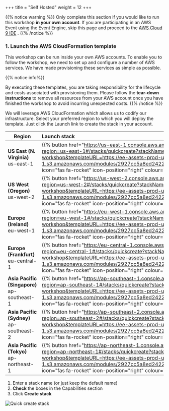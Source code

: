 +++
title = "Self Hosted"
weight = 12
+++

{{% notice warning %}}
Only complete this section if you would like to run this workshop **in your own account**. If you are participating in an AWS Event using the Event Engine, skip this page and proceed to the [AWS Cloud 9 IDE](/0-setup/3-cloud9.html) .
{{% /notice %}}

### 1. Launch the AWS CloudFormation template

This workshop can be run inside your own AWS accounts. To enable you to follow the workshop, we need to set up and configure a number of AWS services. We have made provisioning these services as simple as possible.

{{% notice info%}}

By executing these templates, you are taking responsibility for the lifecycle and costs associated with provisioning them. Please follow the **tear-down instructions** to remove all resources from your AWS account once you have finished the workshop to avoid incurring unexpected costs.
{{% /notice %}}

We will leverage AWS CloudFormation which allows us to codify our infrastructure. Select your preferred region to which you will deploy the template. Just click the Launch link to create the stack in your account.

| Region | Launch stack |
| ------ |:------|
| **US East (N. Virginia)** us-east-1 | {{% button href="https://us-east-1.console.aws.amazon.com/cloudformation/home?region=us-east-1#/stacks/quickcreate?stackName=serverless-workshop&templateURL=https://ee-assets-prod-us-east-1.s3.amazonaws.com/modules/2927cc5a8ed2422bbe540bafaa2cc381/v1/template.yaml" icon="fas fa-rocket" icon-position="right" colour="#ff0000" %}} Launch {{% /button %}} |
| **US West (Oregon)** us-west-2 | {{% button href="https://us-west-2.console.aws.amazon.com/cloudformation/home?region=us-west-2#/stacks/quickcreate?stackName=serverless-workshop&templateURL=https://ee-assets-prod-us-east-1.s3.amazonaws.com/modules/2927cc5a8ed2422bbe540bafaa2cc381/v1/template.yaml" icon="fas fa-rocket" icon-position="right" colour="#ff0000" %}} Launch {{% /button %}} |
| **Europe (Ireland)** eu-west-1 | {{% button href="https://eu-west-1.console.aws.amazon.com/cloudformation/home?region=eu-west-1#/stacks/quickcreate?stackName=serverless-workshop&templateURL=https://ee-assets-prod-us-east-1.s3.amazonaws.com/modules/2927cc5a8ed2422bbe540bafaa2cc381/v1/template.yaml" icon="fas fa-rocket" icon-position="right" colour="#ff0000" %}} Launch {{% /button %}}  |
| **Europe (Frankfurt)** eu-central-1 | {{% button href="https://eu-central-1.console.aws.amazon.com/cloudformation/home?region=eu-central-1#/stacks/quickcreate?stackName=serverless-workshop&templateURL=https://ee-assets-prod-us-east-1.s3.amazonaws.com/modules/2927cc5a8ed2422bbe540bafaa2cc381/v1/template.yaml" icon="fas fa-rocket" icon-position="right" colour="#ff0000" %}} Launch {{% /button %}}  |
| **Asia Pacific (Singapore)** ap-southeast-1 | {{% button href="https://ap-southeast-1.console.aws.amazon.com/cloudformation/home?region=ap-southeast-1#/stacks/quickcreate?stackName=serverless-workshop&templateURL=https://ee-assets-prod-us-east-1.s3.amazonaws.com/modules/2927cc5a8ed2422bbe540bafaa2cc381/v1/template.yaml" icon="fas fa-rocket" icon-position="right" colour="#ff0000" %}} Launch {{% /button %}}  |
| **Asia Pacific (Sydney)** ap-southeast-2 | {{% button href="https://ap-southeast-2.console.aws.amazon.com/cloudformation/home?region=ap-southeast-2#/stacks/quickcreate?stackName=serverless-workshop&templateURL=https://ee-assets-prod-us-east-1.s3.amazonaws.com/modules/2927cc5a8ed2422bbe540bafaa2cc381/v1/template.yaml" icon="fas fa-rocket" icon-position="right" colour="#ff0000" %}} Launch {{% /button %}}  |
| **Asia Pacific (Tokyo)** ap-northeast-1 | {{% button href="https://ap-northeast-1.console.aws.amazon.com/cloudformation/home?region=ap-northeast-1#/stacks/quickcreate?stackName=serverless-workshop&templateURL=https://ee-assets-prod-us-east-1.s3.amazonaws.com/modules/2927cc5a8ed2422bbe540bafaa2cc381/v1/template.yaml" icon="fas fa-rocket" icon-position="right" colour="#ff0000" %}} Launch {{% /button %}}  |

1. Enter a stack name (or just keep the default name)
2. **Check** the boxes in the Capabilities section
3. Click **Create stack**

![Quick create stack](../images/se-mod0-c9stackLaunch.png)

